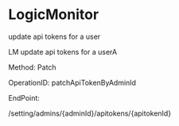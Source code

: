 #     LogicMonitor


update api tokens for a user

LM update api tokens for a userA

Method: Patch

OperationID: patchApiTokenByAdminId

EndPoint:

/setting/admins/{adminId}/apitokens/{apitokenId}
